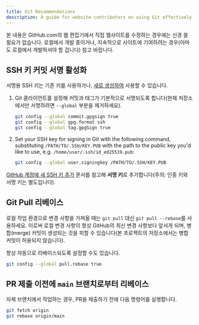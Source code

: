 ```yaml
---
title: Git Recommendations
description: A guide for website contributors on using Git effectively.
---
```


본 내용은 GitHub.com의 웹 편집기에서 직접 웹사이트를 수정하는 경우에는 신경 쓸 필요가 없습니다. 로컬에서 개발 중이거나, 지속적으로 사이트에 기여하려는 경우(아마도 로컬에서 개발하셔야 할 겁니다) 참고 바랍니다.

## SSH 키 커밋 서명 활성화

서명용 SSH 키는 기존 키를 사용하거나, [새로 생성하여](https://docs.github.com/ko/authentication/connecting-to-github-with-ssh/generating-a-new-ssh-key-and-adding-it-to-the-ssh-agent) 사용할 수 있습니다.

1. Git 클라이언트를 설정해 커밋과 태그가 기본적으로 서명되도록 합니다(현재 저장소에서만 서명하려면 `--global` 부분을 제거하세요).

    ```bash
    git config --global commit.gpgsign true
    git config --global gpg.format ssh
    git config --global tag.gpgSign true
    ```

2. Set your SSH key for signing in Git with the following command, substituting `/PATH/TO/.SSH/KEY.PUB` with the path to the public key you'd like to use, e.g. `/home/user/.ssh/id_ed25519.pub`:

    ```bash
    git config --global user.signingkey /PATH/TO/.SSH/KEY.PUB
    ```

[GitHub 계정에 새 SSH 키 추가](https://docs.github.com/ko/authentication/connecting-to-github-with-ssh/adding-a-new-ssh-key-to-your-github-account#adding-a-new-ssh-key-to-your-account) 문서를 참고해 **서명 키**로 추가합니다(주의: 인증 키와 서명 키는 별도입니다).

## Git Pull 리베이스

로컬 작업 환경으로 변경 사항을 가져올 때는 `git pull` 대신 `git pull --rebase`를 사용하세요. 이로써 로컬 변경 사항이 항상 GitHub의 최신 변경 사항보다 앞서게 되며, 병합(merge) 커밋이 생성되는 것을 피할 수 있습니다(본 프로젝트의 저장소에서는 병합 커밋이 허용되지 않습니다).

항상 자동으로 리베이스되도록 설정할 수도 있습니다.

```bash
git config --global pull.rebase true
```

## PR 제출 이전에 `main` 브랜치로부터 리베이스

자체 브랜치에서 작업하는 경우, PR을 제출하기 전에 다음 명령어를 실행합니다.

```bash
git fetch origin
git rebase origin/main
```
